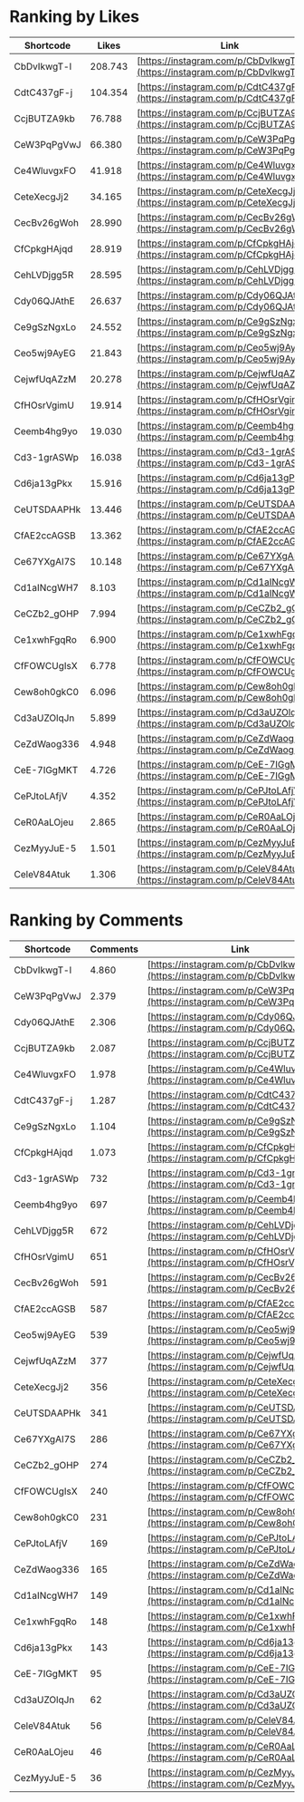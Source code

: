 # Ranking by Likes

| Shortcode   | Likes   | Link |
| ----        | ----    | ---- |
| CbDvIkwgT-l | 208.743 | [https://instagram.com/p/CbDvIkwgT-l](https://instagram.com/p/CbDvIkwgT-l0) |
| CdtC437gF-j | 104.354 | [https://instagram.com/p/CdtC437gF-j](https://instagram.com/p/CdtC437gF-j0) |
| CcjBUTZA9kb | 76.788  | [https://instagram.com/p/CcjBUTZA9kb](https://instagram.com/p/CcjBUTZA9kb0) |
| CeW3PqPgVwJ | 66.380  | [https://instagram.com/p/CeW3PqPgVwJ](https://instagram.com/p/CeW3PqPgVwJ0) |
| Ce4WluvgxFO | 41.918  | [https://instagram.com/p/Ce4WluvgxFO](https://instagram.com/p/Ce4WluvgxFO0) |
| CeteXecgJj2 | 34.165  | [https://instagram.com/p/CeteXecgJj2](https://instagram.com/p/CeteXecgJj20) |
| CecBv26gWoh | 28.990  | [https://instagram.com/p/CecBv26gWoh](https://instagram.com/p/CecBv26gWoh0) |
| CfCpkgHAjqd | 28.919  | [https://instagram.com/p/CfCpkgHAjqd](https://instagram.com/p/CfCpkgHAjqd0) |
| CehLVDjgg5R | 28.595  | [https://instagram.com/p/CehLVDjgg5R](https://instagram.com/p/CehLVDjgg5R0) |
| Cdy06QJAthE | 26.637  | [https://instagram.com/p/Cdy06QJAthE](https://instagram.com/p/Cdy06QJAthE0) |
| Ce9gSzNgxLo | 24.552  | [https://instagram.com/p/Ce9gSzNgxLo](https://instagram.com/p/Ce9gSzNgxLo0) |
| Ceo5wj9AyEG | 21.843  | [https://instagram.com/p/Ceo5wj9AyEG](https://instagram.com/p/Ceo5wj9AyEG0) |
| CejwfUqAZzM | 20.278  | [https://instagram.com/p/CejwfUqAZzM](https://instagram.com/p/CejwfUqAZzM0) |
| CfHOsrVgimU | 19.914  | [https://instagram.com/p/CfHOsrVgimU](https://instagram.com/p/CfHOsrVgimU0) |
| Ceemb4hg9yo | 19.030  | [https://instagram.com/p/Ceemb4hg9yo](https://instagram.com/p/Ceemb4hg9yo0) |
| Cd3-1grASWp | 16.038  | [https://instagram.com/p/Cd3-1grASWp](https://instagram.com/p/Cd3-1grASWp0) |
| Cd6ja13gPkx | 15.916  | [https://instagram.com/p/Cd6ja13gPkx](https://instagram.com/p/Cd6ja13gPkx0) |
| CeUTSDAAPHk | 13.446  | [https://instagram.com/p/CeUTSDAAPHk](https://instagram.com/p/CeUTSDAAPHk0) |
| CfAE2ccAGSB | 13.362  | [https://instagram.com/p/CfAE2ccAGSB](https://instagram.com/p/CfAE2ccAGSB0) |
| Ce67YXgAI7S | 10.148  | [https://instagram.com/p/Ce67YXgAI7S](https://instagram.com/p/Ce67YXgAI7S0) |
| Cd1aINcgWH7 | 8.103   | [https://instagram.com/p/Cd1aINcgWH7](https://instagram.com/p/Cd1aINcgWH70) |
| CeCZb2_gOHP | 7.994   | [https://instagram.com/p/CeCZb2_gOHP](https://instagram.com/p/CeCZb2_gOHP0) |
| Ce1xwhFgqRo | 6.900   | [https://instagram.com/p/Ce1xwhFgqRo](https://instagram.com/p/Ce1xwhFgqRo0) |
| CfFOWCUgIsX | 6.778   | [https://instagram.com/p/CfFOWCUgIsX](https://instagram.com/p/CfFOWCUgIsX0) |
| Cew8oh0gkC0 | 6.096   | [https://instagram.com/p/Cew8oh0gkC0](https://instagram.com/p/Cew8oh0gkC00) |
| Cd3aUZOlqJn | 5.899   | [https://instagram.com/p/Cd3aUZOlqJn](https://instagram.com/p/Cd3aUZOlqJn0) |
| CeZdWaog336 | 4.948   | [https://instagram.com/p/CeZdWaog336](https://instagram.com/p/CeZdWaog3360) |
| CeE-7IGgMKT | 4.726   | [https://instagram.com/p/CeE-7IGgMKT](https://instagram.com/p/CeE-7IGgMKT0) |
| CePJtoLAfjV | 4.352   | [https://instagram.com/p/CePJtoLAfjV](https://instagram.com/p/CePJtoLAfjV0) |
| CeR0AaLOjeu | 2.865   | [https://instagram.com/p/CeR0AaLOjeu](https://instagram.com/p/CeR0AaLOjeu0) |
| CezMyyJuE-5 | 1.501   | [https://instagram.com/p/CezMyyJuE-5](https://instagram.com/p/CezMyyJuE-50) |
| CeleV84Atuk | 1.306   | [https://instagram.com/p/CeleV84Atuk](https://instagram.com/p/CeleV84Atuk0) |


# Ranking by Comments

| Shortcode   | Comments | Link |
| ----        | ----     | ---- |
| CbDvIkwgT-l | 4.860    | [https://instagram.com/p/CbDvIkwgT-l](https://instagram.com/p/CbDvIkwgT-l0) |
| CeW3PqPgVwJ | 2.379    | [https://instagram.com/p/CeW3PqPgVwJ](https://instagram.com/p/CeW3PqPgVwJ0) |
| Cdy06QJAthE | 2.306    | [https://instagram.com/p/Cdy06QJAthE](https://instagram.com/p/Cdy06QJAthE0) |
| CcjBUTZA9kb | 2.087    | [https://instagram.com/p/CcjBUTZA9kb](https://instagram.com/p/CcjBUTZA9kb0) |
| Ce4WluvgxFO | 1.978    | [https://instagram.com/p/Ce4WluvgxFO](https://instagram.com/p/Ce4WluvgxFO0) |
| CdtC437gF-j | 1.287    | [https://instagram.com/p/CdtC437gF-j](https://instagram.com/p/CdtC437gF-j0) |
| Ce9gSzNgxLo | 1.104    | [https://instagram.com/p/Ce9gSzNgxLo](https://instagram.com/p/Ce9gSzNgxLo0) |
| CfCpkgHAjqd | 1.073    | [https://instagram.com/p/CfCpkgHAjqd](https://instagram.com/p/CfCpkgHAjqd0) |
| Cd3-1grASWp | 732      | [https://instagram.com/p/Cd3-1grASWp](https://instagram.com/p/Cd3-1grASWp0) |
| Ceemb4hg9yo | 697      | [https://instagram.com/p/Ceemb4hg9yo](https://instagram.com/p/Ceemb4hg9yo0) |
| CehLVDjgg5R | 672      | [https://instagram.com/p/CehLVDjgg5R](https://instagram.com/p/CehLVDjgg5R0) |
| CfHOsrVgimU | 651      | [https://instagram.com/p/CfHOsrVgimU](https://instagram.com/p/CfHOsrVgimU0) |
| CecBv26gWoh | 591      | [https://instagram.com/p/CecBv26gWoh](https://instagram.com/p/CecBv26gWoh0) |
| CfAE2ccAGSB | 587      | [https://instagram.com/p/CfAE2ccAGSB](https://instagram.com/p/CfAE2ccAGSB0) |
| Ceo5wj9AyEG | 539      | [https://instagram.com/p/Ceo5wj9AyEG](https://instagram.com/p/Ceo5wj9AyEG0) |
| CejwfUqAZzM | 377      | [https://instagram.com/p/CejwfUqAZzM](https://instagram.com/p/CejwfUqAZzM0) |
| CeteXecgJj2 | 356      | [https://instagram.com/p/CeteXecgJj2](https://instagram.com/p/CeteXecgJj20) |
| CeUTSDAAPHk | 341      | [https://instagram.com/p/CeUTSDAAPHk](https://instagram.com/p/CeUTSDAAPHk0) |
| Ce67YXgAI7S | 286      | [https://instagram.com/p/Ce67YXgAI7S](https://instagram.com/p/Ce67YXgAI7S0) |
| CeCZb2_gOHP | 274      | [https://instagram.com/p/CeCZb2_gOHP](https://instagram.com/p/CeCZb2_gOHP0) |
| CfFOWCUgIsX | 240      | [https://instagram.com/p/CfFOWCUgIsX](https://instagram.com/p/CfFOWCUgIsX0) |
| Cew8oh0gkC0 | 231      | [https://instagram.com/p/Cew8oh0gkC0](https://instagram.com/p/Cew8oh0gkC00) |
| CePJtoLAfjV | 169      | [https://instagram.com/p/CePJtoLAfjV](https://instagram.com/p/CePJtoLAfjV0) |
| CeZdWaog336 | 165      | [https://instagram.com/p/CeZdWaog336](https://instagram.com/p/CeZdWaog3360) |
| Cd1aINcgWH7 | 149      | [https://instagram.com/p/Cd1aINcgWH7](https://instagram.com/p/Cd1aINcgWH70) |
| Ce1xwhFgqRo | 148      | [https://instagram.com/p/Ce1xwhFgqRo](https://instagram.com/p/Ce1xwhFgqRo0) |
| Cd6ja13gPkx | 143      | [https://instagram.com/p/Cd6ja13gPkx](https://instagram.com/p/Cd6ja13gPkx0) |
| CeE-7IGgMKT | 95       | [https://instagram.com/p/CeE-7IGgMKT](https://instagram.com/p/CeE-7IGgMKT0) |
| Cd3aUZOlqJn | 62       | [https://instagram.com/p/Cd3aUZOlqJn](https://instagram.com/p/Cd3aUZOlqJn0) |
| CeleV84Atuk | 56       | [https://instagram.com/p/CeleV84Atuk](https://instagram.com/p/CeleV84Atuk0) |
| CeR0AaLOjeu | 46       | [https://instagram.com/p/CeR0AaLOjeu](https://instagram.com/p/CeR0AaLOjeu0) |
| CezMyyJuE-5 | 36       | [https://instagram.com/p/CezMyyJuE-5](https://instagram.com/p/CezMyyJuE-50) |
